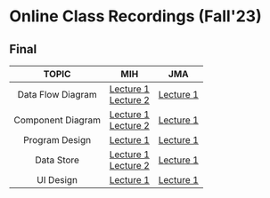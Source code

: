 # Online Class Recordings (Fall'23)

## Final 

|    TOPIC   |    MIH                        |    JMA                        |
|:--------------:|:----------------------------------:|:----------------------------------:|
|     Data Flow Diagram      |               [Lecture 1](https://youtu.be/pNz8w8Cm-xM?si=Gd58R39dX1mhXkyx)  <br/>  [Lecture 2](https://www.youtube.com/watch?v=jnx2kwWonCI)             |          [Lecture 1](https://youtu.be/n2c6zf3BAwU)                 |
|     Component Diagram     |               [Lecture 1](https://www.youtube.com/watch?v=Q0YUI7uleS0)    <br/> [Lecture 2](https://www.youtube.com/watch?v=9know5cyDKU)           |               [Lecture 1](https://youtu.be/24_Ttfb1XPU)                 |
|     Program Design     |              [Lecture 1](https://www.youtube.com/watch?v=XkEFXzp5d7I)                 |               [Lecture 1]( https://youtu.be/PNdRSr89FD8)                 |
|     Data Store      |                [Lecture 1](https://www.youtube.com/watch?v=KF6oKXtO1-o)    <br/> [Lecture 2](https://youtu.be/EQ-M00dHk2Q?feature=shared)                 |               [Lecture 1]()                 |
|     UI Design     |              [Lecture 1](https://youtu.be/iTSjzZ-A3dA?feature=shared)                 |               [Lecture 1]()                 |






